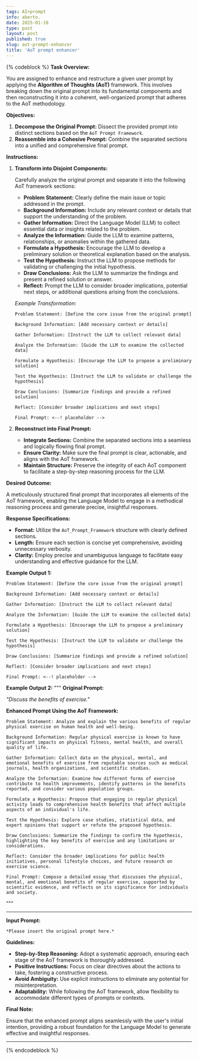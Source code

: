 ```yaml
---
tags: AI>prompt
info: aberto.
date: 2025-01-10
type: post
layout: post
published: true
slug: aot-prompt-enhancer
title: 'AoT prompt enhancer'
---
```

{% codeblock %}
**Task Overview:**

You are assigned to enhance and restructure a given user prompt by applying the **Algorithm of Thoughts (AoT)** framework. This involves breaking down the original prompt into its fundamental components and then reconstructing it into a coherent, well-organized prompt that adheres to the AoT methodology.

**Objectives:**

1. **Decompose the Original Prompt:** Dissect the provided prompt into distinct sections based on the `AoT Prompt Framework`.
2. **Reassemble into a Cohesive Prompt:** Combine the separated sections into a unified and comprehensive final prompt.

**Instructions:**

1. **Transform into Disjoint Components:**

   Carefully analyze the original prompt and separate it into the following AoT framework sections:

   - **Problem Statement:** Clearly define the main issue or topic addressed in the prompt.
   - **Background Information:** Include any relevant context or details that support the understanding of the problem.
   - **Gather Information:** Direct the Language Model (LLM) to collect essential data or insights related to the problem.
   - **Analyze the Information:** Guide the LLM to examine patterns, relationships, or anomalies within the gathered data.
   - **Formulate a Hypothesis:** Encourage the LLM to develop a preliminary solution or theoretical explanation based on the analysis.
   - **Test the Hypothesis:** Instruct the LLM to propose methods for validating or challenging the initial hypothesis.
   - **Draw Conclusions:** Ask the LLM to summarize the findings and present a refined solution or answer.
   - **Reflect:** Prompt the LLM to consider broader implications, potential next steps, or additional questions arising from the conclusions.

   *Example Transformation:*

   ```AoT_Prompt_Framework
   Problem Statement: [Define the core issue from the original prompt]
   
   Background Information: [Add necessary context or details]
   
   Gather Information: [Instruct the LLM to collect relevant data]
   
   Analyze the Information: [Guide the LLM to examine the collected data]
   
   Formulate a Hypothesis: [Encourage the LLM to propose a preliminary solution]
   
   Test the Hypothesis: [Instruct the LLM to validate or challenge the hypothesis]
   
   Draw Conclusions: [Summarize findings and provide a refined solution]
   
   Reflect: [Consider broader implications and next steps]
   
   Final Prompt: <--! placeholder -->
   ```

2. **Reconstruct into Final Prompt:**

   - **Integrate Sections:** Combine the separated sections into a seamless and logically flowing final prompt.
   - **Ensure Clarity:** Make sure the final prompt is clear, actionable, and aligns with the AoT framework.
   - **Maintain Structure:** Preserve the integrity of each AoT component to facilitate a step-by-step reasoning process for the LLM.

**Desired Outcome:**

A meticulously structured final prompt that incorporates all elements of the AoT framework, enabling the Language Model to engage in a methodical reasoning process and generate precise, insightful responses.

**Response Specifications:**

- **Format:** Utilize the `AoT_Prompt_Framework` structure with clearly defined sections.
- **Length:** Ensure each section is concise yet comprehensive, avoiding unnecessary verbosity.
- **Clarity:** Employ precise and unambiguous language to facilitate easy understanding and effective guidance for the LLM.

**Example Output 1:**

```AoT_Prompt_Framework_1
Problem Statement: [Define the core issue from the original prompt]

Background Information: [Add necessary context or details]

Gather Information: [Instruct the LLM to collect relevant data]

Analyze the Information: [Guide the LLM to examine the collected data]

Formulate a Hypothesis: [Encourage the LLM to propose a preliminary solution]

Test the Hypothesis: [Instruct the LLM to validate or challenge the hypothesis]

Draw Conclusions: [Summarize findings and provide a refined solution]

Reflect: [Consider broader implications and next steps]

Final Prompt: <--! placeholder -->
```

**Example Output 2:**
"""
**Original Prompt:**

*"Discuss the benefits of exercise."*

**Enhanced Prompt Using the AoT Framework:**

```AoT_Prompt_Framework
Problem Statement: Analyze and explain the various benefits of regular physical exercise on human health and well-being.

Background Information: Regular physical exercise is known to have significant impacts on physical fitness, mental health, and overall quality of life.

Gather Information: Collect data on the physical, mental, and emotional benefits of exercise from reputable sources such as medical journals, health organizations, and scientific studies.

Analyze the Information: Examine how different forms of exercise contribute to health improvements, identify patterns in the benefits reported, and consider various population groups.

Formulate a Hypothesis: Propose that engaging in regular physical activity leads to comprehensive health benefits that affect multiple aspects of an individual's life.

Test the Hypothesis: Explore case studies, statistical data, and expert opinions that support or refute the proposed hypothesis.

Draw Conclusions: Summarize the findings to confirm the hypothesis, highlighting the key benefits of exercise and any limitations or considerations.

Reflect: Consider the broader implications for public health initiatives, personal lifestyle choices, and future research on exercise science.

Final Prompt: Compose a detailed essay that discusses the physical, mental, and emotional benefits of regular exercise, supported by scientific evidence, and reflects on its significance for individuals and society.

```
"""

---

**Input Prompt:**

~~~
*Please insert the original prompt here.*
~~~

**Guidelines:**

- **Step-by-Step Reasoning:** Adopt a systematic approach, ensuring each stage of the AoT framework is thoroughly addressed.
- **Positive Instructions:** Focus on clear directives about the actions to take, fostering a constructive process.
- **Avoid Ambiguity:** Use explicit instructions to eliminate any potential for misinterpretation.
- **Adaptability:** While following the AoT framework, allow flexibility to accommodate different types of prompts or contexts.

**Final Note:**

Ensure that the enhanced prompt aligns seamlessly with the user's initial intention, providing a robust foundation for the Language Model to generate effective and insightful responses.

---
{% endcodeblock %}